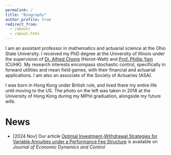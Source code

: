 ```yaml
---
permalink: /
title: "Biography"
author_profile: true
redirect_from: 
  - /about/
  - /about.html
---
```


I am an assistant professor in mathematics and actuarial science at the Ohio State University. I received my PhD degree at the University of Illinois under the supervision of <a href="https://sites.google.com/view/wingfungalfredchong/">Dr. Alfred Chong</a> (Heriot-Watt) and <a href="https://www.sta.cuhk.edu.hk/scpy/">Prof. Phillip Yam</a> (CUHK). My research interests encompass stochastic control, specifically in forward utilities and mean field games, with their financial and actuarial applications. I am also an associate of the Society of Actuaries (ASA). 

I was born in Hong Kong under British rule, and lived there my entire life until moving to the US. The photo on the left was taken in 2018 at the University of Hong Kong during my MPhil graduation, alongside my future wife.

News
======
<ul>
  <li>[2024 Nov] Our article <a href ="https://www.sciencedirect.com/science/article/abs/pii/S0165188924001957">Optimal Investment-Withdrawal Strategies for Variable Annuities under a Performance Fee Structure</a> is available on <i>Journal of Economic Dynamics and Control</i></li>
</ul>
